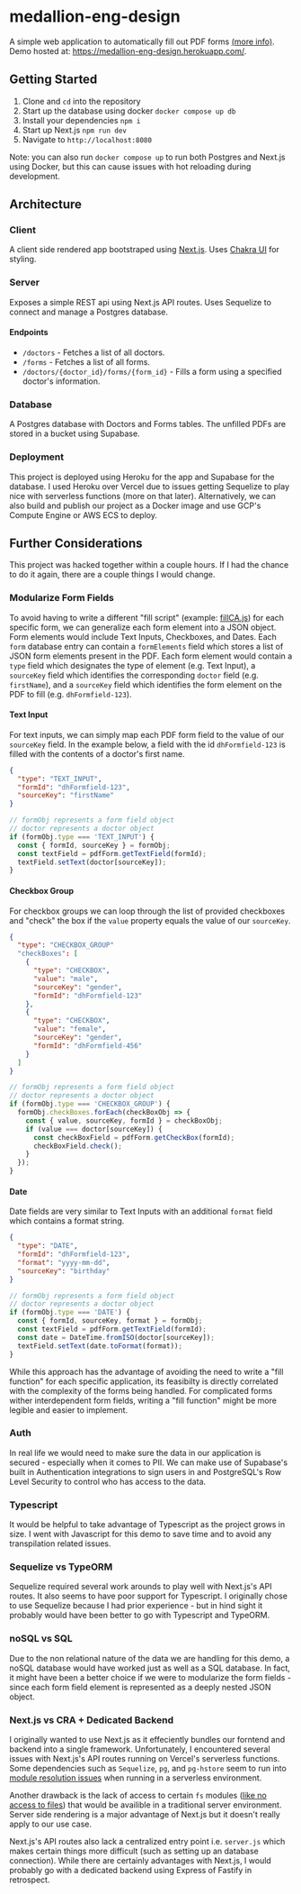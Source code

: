 # medallion-eng-design

A simple web application to automatically fill out PDF forms [(more info)](https://github.com/fireteam99/medallion-eng-design/blob/main/Medallion_Engineering_Design_Problem.pdf). Demo hosted at: https://medallion-eng-design.herokuapp.com/.

## Getting Started

1. Clone and `cd` into the repository
2. Start up the database using docker `docker compose up db`
3. Install your dependencies `npm i`
4. Start up Next.js `npm run dev`
5. Navigate to `http://localhost:8080`

Note: you can also run `docker compose up` to run both Postgres and Next.js using Docker, but this can cause issues with hot reloading during development.

## Architecture

### Client

A client side rendered app bootstraped using [Next.js](https://nextjs.org/). Uses [Chakra UI](https://chakra-ui.com/) for styling.

### Server

Exposes a simple REST api using Next.js API routes. Uses Sequelize to connect and manage a Postgres database.

#### Endpoints

- `/doctors` - Fetches a list of all doctors.
- `/forms` - Fetches a list of all forms.
- `/doctors/{doctor_id}/forms/{form_id}` - Fills a form using a specified doctor's information.

### Database

A Postgres database with Doctors and Forms tables. The unfilled PDFs are stored in a bucket using Supabase.

### Deployment
This project is deployed using Heroku for the app and Supabase for the database. I used Heroku over Vercel due to issues getting Sequelize to play nice with serverless functions (more on that later). Alternatively, we can also build and publish our project as a Docker image and use GCP's Compute Engine or AWS ECS to deploy.

## Further Considerations
This project was hacked together within a couple hours. If I had the chance to do it again, there are a couple things I would change.
### Modularize Form Fields
To avoid having to write a different "fill script" (example: [fillCA.js](https://github.com/fireteam99/medallion-eng-design/blob/2fe65c44c49a7714a7eead6ddc53adea14c22b04/utils/forms/fillCA.js)) for each specific form, we can generalize each form element into a JSON object. Form elements would include Text Inputs, Checkboxes, and Dates. Each `form` database entry can contain a `formElements` field which stores a list of JSON form elements present in the PDF. Each form element would contain a `type` field which designates the type of element (e.g. Text Input), a `sourceKey` field which identifies the corresponding `doctor` field (e.g. `firstName`), and a `sourceKey` field which identifies the form element on the PDF to fill (e.g. `dhFormfield-123`).

#### Text Input
For text inputs, we can simply map each PDF form field to the value of our `sourceKey` field. In the example below, a field with the id `dhFormfield-123` is filled with the contents of a doctor's first name.

```json
{
  "type": "TEXT_INPUT",
  "formId": "dhFormfield-123",
  "sourceKey": "firstName"
}
```

```js
// formObj represents a form field object 
// doctor represents a doctor object
if (formObj.type === 'TEXT_INPUT') {
  const { formId, sourceKey } = formObj;
  const textField = pdfForm.getTextField(formId);
  textField.setText(doctor[sourceKey]);
}

```
#### Checkbox Group
For checkbox groups we can loop through the list of provided checkboxes and "check" the box if the `value` property equals the value of our `sourceKey`.

```json
{
  "type": "CHECKBOX_GROUP"
  "checkBoxes": [
    {
      "type": "CHECKBOX",
      "value": "male",
      "sourceKey": "gender",
      "formId": "dhFormfield-123"
    },
    {
      "type": "CHECKBOX",
      "value": "female",
      "sourceKey": "gender",
      "formId": "dhFormfield-456"
    }
  ]
}
```

```js
// formObj represents a form field object 
// doctor represents a doctor object
if (formObj.type === 'CHECKBOX_GROUP') {
  formObj.checkBoxes.forEach(checkBoxObj => {
    const { value, sourceKey, formId } = checkBoxObj;
    if (value === doctor[sourceKey]) {
      const checkBoxField = pdfForm.getCheckBox(formId);
      checkBoxField.check();
    }
  });
}
```

#### Date
Date fields are very similar to Text Inputs with an additional `format` field which contains a format string.
```json
{
  "type": "DATE",
  "formId": "dhFormfield-123",
  "format": "yyyy-mm-dd",
  "sourceKey": "birthday"
}
```
```js
// formObj represents a form field object 
// doctor represents a doctor object
if (formObj.type === 'DATE') {
  const { formId, sourceKey, format } = formObj;
  const textField = pdfForm.getTextField(formId);
  const date = DateTime.fromISO(doctor[sourceKey]);
  textField.setText(date.toFormat(format));
}
```

While this approach has the advantage of avoiding the need to write a "fill function" for each specific application, its feasibilty is directly correlated with the complexity of the forms being handled. For complicated forms wither interdependent form fields, writing a "fill function" might be more legible and easier to implement.

### Auth
In real life we would need to make sure the data in our application is secured - especially when it comes to PII. We can make use of Supabase's built in Authentication integrations to sign users in and PostgreSQL's Row Level Security to control who has access to the data.

### Typescript

It would be helpful to take advantage of Typescript as the project grows in size. I went with Javascript for this demo to save time and to avoid any transpilation related issues.

### Sequelize vs TypeORM
Sequelize required several work arounds to play well with Next.js's API routes. It also seems to have poor support for Typescript. I originally chose to use Sequelize because I had prior experience - but in hind sight it probably would have been better to go with Typescript and TypeORM.

### noSQL vs SQL
Due to the non relational nature of the data we are handling for this demo, a noSQL database would have worked just as well as a SQL database. In fact, it might have been a better choice if we were to modularize the form fields - since each form field element is represented as a deeply nested JSON object.

### Next.js vs CRA + Dedicated Backend

I originally wanted to use Next.js as it effeciently bundles our forntend and backend into a single framework. Unfortunately, I encountered several issues with Next.js's API routes running on Vercel's serverless functions. Some dependencies such as `Sequelize`, `pg`, and `pg-hstore` seem to run into [module resolution issues](https://github.com/sequelize/sequelize/issues/7509#issuecomment-361032176) when running in a serverless environment. 

Another drawback is the lack of access to certain `fs` modules ([like no access to files](https://github.com/redwoodjs/redwood/issues/1664)) that would be availible in a traditional server environment. Server side rendering is a major advantage of Next.js but it doesn't really apply to our use case. 

Next.js's API routes also lack a centralized entry point i.e. `server.js` which makes certain things more difficult (such as setting up an database connection). While there are certainly advantages with Next.js, I would probably go with a dedicated backend using Express of Fastify in retrospect. 